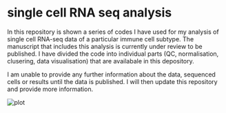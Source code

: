# single cell RNA seq analysis
In this repository is shown a series of codes I have used for my analysis of single cell RNA-seq data of a particular immune cell subtype. The manuscript that includes this analysis is currently under review to be published.
I have divided the code into individual parts (QC, normalisation, clusering, data visualisation) that are availabale in this depository.

I am unable to provide any further information about the data, sequenced cells or results until the data is published. I will then update this repository and provide more information.


![plot](./Users/gv1u14/Desktop/scRNAseq.png)
